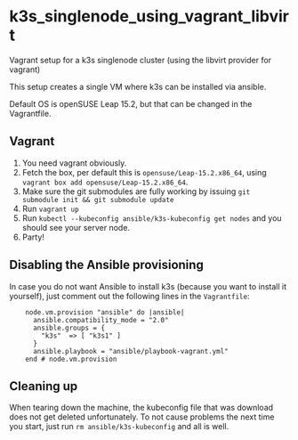 # k3s_singlenode_using_vagrant_libvirt

Vagrant setup for a k3s singlenode cluster (using the libvirt provider for vagrant)

This setup creates a single VM where k3s can be installed via ansible.

Default OS is openSUSE Leap 15.2, but that can be changed in the Vagrantfile.

## Vagrant

1. You need vagrant obviously.
2. Fetch the box, per default this is `opensuse/Leap-15.2.x86_64`, using `vagrant box add opensuse/Leap-15.2.x86_64`.
3. Make sure the git submodules are fully working by issuing `git submodule init && git submodule update`
4. Run `vagrant up`
5. Run `kubectl --kubeconfig ansible/k3s-kubeconfig get nodes` and you should see your server node.
6. Party!

## Disabling the Ansible provisioning

In case you do not want Ansible to install k3s (because you want to install it yourself), just comment out the following lines in the `Vagrantfile`:
```
    node.vm.provision "ansible" do |ansible|
      ansible.compatibility_mode = "2.0"
      ansible.groups = {
        "k3s"  => [ "k3s1" ]
      }
      ansible.playbook = "ansible/playbook-vagrant.yml"
    end # node.vm.provision
```

## Cleaning up

When tearing down the machine, the kubeconfig file that was download does not get deleted unfortunately.
To not cause problems the next time you start, just run `rm ansible/k3s-kubeconfig` and all is well.
